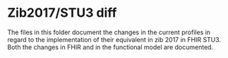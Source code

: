 # Zib2017/STU3 diff

The files in this folder document the changes in the current profiles in regard to the implementation of their equivalent in zib 2017 in FHIR STU3. Both the changes in FHIR and in the functional model are documented.
